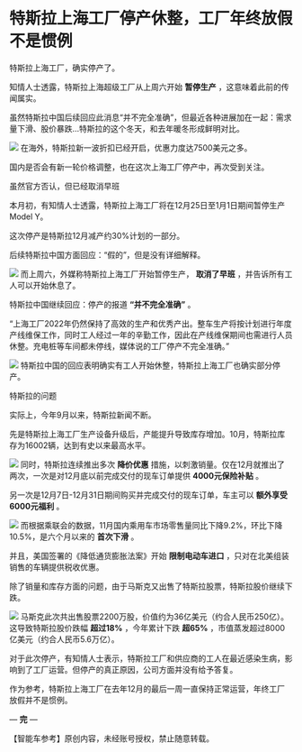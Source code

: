 # 特斯拉上海工厂停产休整，工厂年终放假不是惯例

特斯拉上海工厂，确实停产了。

知情人士透露，特斯拉上海超级工厂从上周六开始 **暂停生产** ，这意味着此前的传闻属实。

虽然特斯拉中国后续回应此消息“并不完全准确”，但最近各种进展加在一起：需求量下滑、股价暴跌…特斯拉的这个冬天，和去年暖冬形成鲜明对比。

![](https://inews.gtimg.com/newsapp_bt/0/15578883669/1000)
在海外，特斯拉新一波折扣已经开启，优惠力度达7500美元之多。

国内是否会有新一轮价格调整，也在这次上海工厂停产中，再次受到关注。

虽然官方否认，但已经取消早班

本月初，有知情人士透露，特斯拉上海工厂将在12月25日至1月1日期间暂停生产 Model Y。

这次停产是特斯拉12月减产约30%计划的一部分。

后续特斯拉中国方面回应：“假的”，但是没有详细解释。

![](https://inews.gtimg.com/newsapp_bt/0/15578883699/1000)
而上周六，外媒称特斯拉上海工厂开始暂停生产， **取消了早班** ，并告诉所有工人可以开始休息了。

特斯拉中国继续回应：停产的报道 **“并不完全准确”** 。

“上海工厂2022年仍然保持了高效的生产和优秀产出。整车生产将按计划进行年度产线维保工作，同时工人经过一年的辛勤工作，因此在产线维保期间也需进行人员休整。充电桩等车间都未停线，媒体说的工厂停产不完全准确。”

![](https://inews.gtimg.com/newsapp_bt/0/15578883710/1000)
特斯拉中国的回应表明确实有工人开始休整，特斯拉上海工厂也确实部分停产。

特斯拉的问题

实际上，今年9月以来，特斯拉新闻不断。

先是特斯拉上海工厂生产设备升级后，产能提升导致库存增加。10月，特斯拉库存为16002辆，达到有史以来最高水平。

![](https://inews.gtimg.com/newsapp_bt/0/15578883980/1000)
同时，特斯拉连续推出多次 **降价优惠** 措施，以刺激销量。仅在12月就推出了两次，一次是对12月底以前完成交付的现车订单提供 **4000元保险补贴**
。

另一次是12月7日-12月31日期间购买并完成交付的现车订单，车主可以 **额外享受6000元福利** 。

![](https://inews.gtimg.com/newsapp_bt/0/15578883985/1000)
而根据乘联会的数据，11月国内乘用车市场零售量同比下降9.2%，环比下降10.5%，是六个月以来的 **首次下滑** 。

并且，美国签署的《降低通货膨胀法案》开始 **限制电动车进口** ，只对在北美组装销售的车辆提供税收优惠。

除了销量和库存方面的问题，由于马斯克又出售了特斯拉股票，特斯拉股价继续下跌。

![](https://inews.gtimg.com/newsapp_bt/0/15578883993/1000)
马斯克此次共出售股票2200万股，价值约为36亿美元（约合人民币250亿）。这导致特斯拉股价跌幅 **超过18%** ，今年累计下跌 **超65%**
，市值蒸发超过8000亿美元（约合人民币5.6万亿）。

对于此次停产，有知情人士表示，特斯拉工厂和供应商的工人在最近感染生病，影响到了工厂运营。但停产的真正原因，公司方面并没有给予答复。

作为参考，特斯拉上海工厂在去年12月的最后一周一直保持正常运营，年终工厂放假并不是惯例。

— **完** —

【智能车参考】原创内容，未经账号授权，禁止随意转载。

